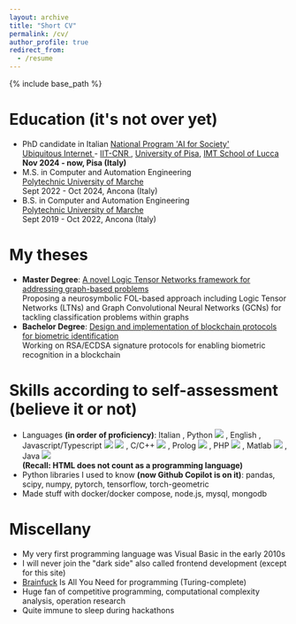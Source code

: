 ```yaml
---
layout: archive
title: "Short CV"
permalink: /cv/
author_profile: true
redirect_from:
  - /resume
---
```


{% include base_path %}

Education (it's not over yet)
======
* PhD candidate in Italian <a href = "https://phd-ai-society.di.unipi.it/en/">National Program 'AI for Society'</a>
<br> <a href = "https://ui.iit.cnr.it/en/"> Ubiquitous Internet </a> - <a href = "https://www.iit.cnr.it/en/"> IIT-CNR </a>, <a href = "https://www.unipi.it/index.php/english"> University of Pisa</a>, <a href = "https://www.imtlucca.it/en">IMT School of Lucca</a> 
<br> <b> Nov 2024 - now, Pisa (Italy)</b>
* M.S. in Computer and Automation Engineering
<br> <a href = "https://www.univpm.it/Entra/Universita_Politecnica_delle_Marche_Home/L/1"> Polytechnic University of Marche </a>
<br> Sept 2022 - Oct 2024, Ancona (Italy)
* B.S. in Computer and Automation Engineering
<br> <a href = "https://www.univpm.it/Entra/Universita_Politecnica_delle_Marche_Home/L/1"> Polytechnic University of Marche </a>
<br> Sept 2019 - Oct 2022, Ancona (Italy)

My theses
====== 
* <b>Master Degree</b>: <a href = "https://tesi.univpm.it/handle/20.500.12075/19225">A novel Logic Tensor Networks framework for addressing graph-based problems</a>
<br> Proposing a neurosymbolic FOL-based approach including Logic Tensor Networks (LTNs) and Graph Convolutional Neural Networks (GCNs) for tackling classification problems within graphs
* <b>Bachelor Degree</b>: <a href = "https://tesi.univpm.it/handle/20.500.12075/10904">Design and implementation of blockchain protocols for biometric identification</a>
<br> Working on RSA/ECDSA signature protocols for enabling biometric recognition in a blockchain

Skills according to self-assessment (believe it or not)
======
* Languages <b>(in order of proficiency)</b>: Italian <span class="fi fi-it devicon"></span>, Python 
            <img class = "devicon" src="https://cdn.jsdelivr.net/gh/devicons/devicon@latest/icons/python/python-original.svg" />
          , English <span class="fi fi-gb devicon"></span>, Javascript/Typescript <img class = "devicon" src="https://cdn.jsdelivr.net/gh/devicons/devicon@latest/icons/javascript/javascript-original.svg" />
            <img class ="devicon" src="https://cdn.jsdelivr.net/gh/devicons/devicon@latest/icons/typescript/typescript-original.svg" />
          , C/C++ 
            <img class = "devicon" src="https://cdn.jsdelivr.net/gh/devicons/devicon@latest/icons/cplusplus/cplusplus-original.svg" />
          , Prolog 
            <img class = "devicon" src="https://cdn.jsdelivr.net/gh/devicons/devicon@latest/icons/prolog/prolog-original.svg" />
          , PHP 
            <img class = "devicon" src="https://cdn.jsdelivr.net/gh/devicons/devicon@latest/icons/php/php-original.svg" />
          , Matlab 
            <img class = "devicon" src="https://cdn.jsdelivr.net/gh/devicons/devicon@latest/icons/matlab/matlab-original.svg" />
          , Java 
            <img class = "devicon" src="https://cdn.jsdelivr.net/gh/devicons/devicon@latest/icons/java/java-original.svg" />
          <br>
<b>(Recall: HTML does not count as a programming language)</b>
* Python libraries I used to know <b>(now Github Copilot is on it)</b>: pandas, scipy, numpy, pytorch, tensorflow, torch-geometric
* Made stuff with docker/docker compose, node.js, mysql, mongodb

Miscellany
======
* My very first programming language was Visual Basic in the early 2010s
* I will never join the "dark side" also called frontend development (except for this site)
* <a href = "https://en.wikipedia.org/wiki/Brainfuck">Brainfuck</a> Is All You Need for programming (Turing-complete)
* Huge fan of competitive programming, computational complexity analysis,  operation research
* Quite immune to sleep during hackathons